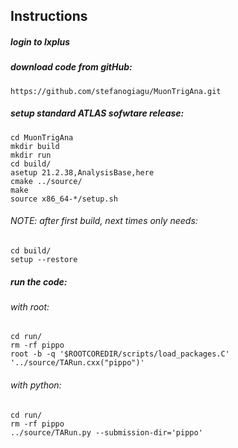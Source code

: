 ## Instructions

##### login to lxplus

##### download code from gitHub: 

```
https://github.com/stefanogiagu/MuonTrigAna.git
```

##### setup standard ATLAS sofwtare release:

```
cd MuonTrigAna
mkdir build
mkdir run
cd build/
asetup 21.2.38,AnalysisBase,here
cmake ../source/
make
source x86_64-*/setup.sh
```

###### NOTE: after first build, next times only needs:

```
cd build/
setup --restore
```

##### run the code: 

###### with root:

```
cd run/
rm -rf pippo
root -b -q '$ROOTCOREDIR/scripts/load_packages.C' '../source/TARun.cxx("pippo")'
```

###### with python: 

```
cd run/
rm -rf pippo
../source/TARun.py --submission-dir='pippo'
```
